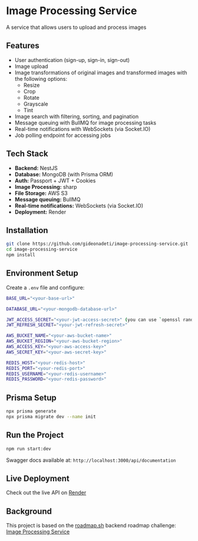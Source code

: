 # Image Processing Service

A service that allows users to upload and process images

## Features

- User authentication (sign-up, sign-in, sign-out)
- Image upload
- Image transformations of original images and transformed images with the following options:
  - Resize
  - Crop
  - Rotate
  - Grayscale
  - Tint
- Image search with filtering, sorting, and pagination
- Message queuing with BullMQ for image processing tasks
- Real-time notifications with WebSockets (via Socket.IO)
- Job polling endpoint for accessing jobs

## Tech Stack

- **Backend:** NestJS
- **Database:** MongoDB (with Prisma ORM)
- **Auth:** Passport + JWT + Cookies
- **Image Processing:** sharp
- **File Storage:** AWS S3
- **Message queuing:** BullMQ
- **Real-time notifications:** WebSockets (via Socket.IO)
- **Deployment:** Render

## Installation

```bash
git clone https://github.com/gideonadeti/image-processing-service.git
cd image-processing-service
npm install
```

## Environment Setup

Create a `.env` file and configure:

```bash
BASE_URL="<your-base-url>"

DATABASE_URL="<your-mongodb-database-url>"

JWT_ACCESS_SECRET="<your-jwt-access-secret>" (you can use `openssl rand -base64 32` to generate a random secret)
JWT_REFRESH_SECRET="<your-jwt-refresh-secret>"

AWS_BUCKET_NAME="<your-aws-bucket-name>"
AWS_BUCKET_REGION="<your-aws-bucket-region>"
AWS_ACCESS_KEY="<your-aws-access-key>"
AWS_SECRET_KEY="<your-aws-secret-key>"

REDIS_HOST="<your-redis-host>"
REDIS_PORT="<your-redis-port>"
REDIS_USERNAME="<your-redis-username>"
REDIS_PASSWORD="<your-redis-password>"
```

## Prisma Setup

```bash
npx prisma generate
npx prisma migrate dev --name init
```

## Run the Project

```bash
npm run start:dev
```

Swagger docs available at: `http://localhost:3000/api/documentation`

## Live Deployment

Check out the live API on [Render](#)

## Background

This project is based on the [roadmap.sh](https://roadmap.sh) backend roadmap challenge:  
[Image Processing Service](https://roadmap.sh/projects/image-processing-service)
